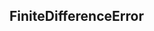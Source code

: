 ## <a id=McUtils.Zachary.FiniteDifferenceFunction.FiniteDifferenceError>FiniteDifferenceError</a>





